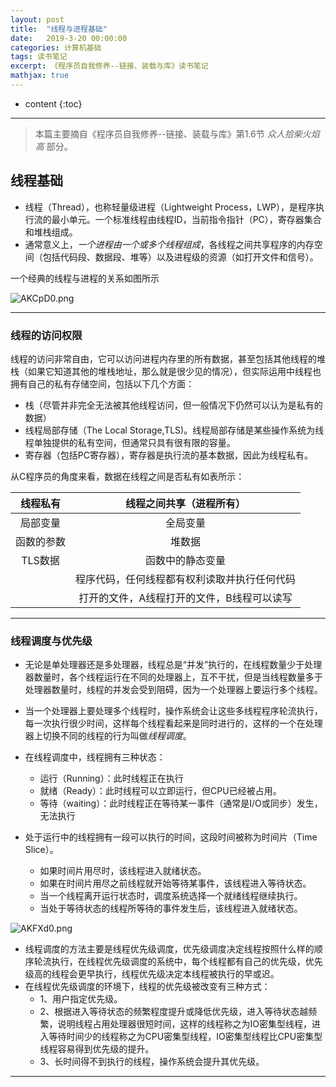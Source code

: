 ```yaml
---
layout: post
title:  "线程与进程基础"
date:   2019-3-20 00:00:00
categories: 计算机基础
tags: 读书笔记
excerpt: 《程序员自我修养--链接、装载与库》读书笔记
mathjax: true
---
```

* content
{:toc}
---


> 本篇主要摘自《程序员自我修养--链接、装载与库》第1.6节 *众人拾柴火焰高* 部分。


## 线程基础


- 线程（Thread），也称轻量级进程（Lightweight Process，LWP），是程序执行流的最小单元。一个标准线程由线程ID，当前指令指针（PC），寄存器集合和堆栈组成。<br/>
- 通常意义上，*一个进程由一个或多个线程组成*，各线程之间共享程序的内存空间（包括代码段、数据段、堆等）以及进程级的资源（如打开文件和信号）。<br/>

一个经典的线程与进程的关系如图所示

![AKCpD0.png](https://s2.ax1x.com/2019/03/20/AKCpD0.png)

---

### 线程的访问权限

线程的访问非常自由，它可以访问进程内存里的所有数据，甚至包括其他线程的堆栈（如果它知道其他的堆栈地址，那么就是很少见的情况），但实际运用中线程也拥有自己的私有存储空间，包括以下几个方面：<br/>

- 栈（尽管并非完全无法被其他线程访问，但一般情况下仍然可以认为是私有的数据）<br/>
- 线程局部存储（The Local Storage,TLS)。线程局部存储是某些操作系统为线程单独提供的私有空间，但通常只具有很有限的容量。<br/>
- 寄存器（包括PC寄存器），寄存器是执行流的基本数据，因此为线程私有。<br/>

从C程序员的角度来看，数据在线程之间是否私有如表所示：<br/>

|线程私有  |线程之间共享（进程所有）                     |
|:----:    |:-------:                                    |
|局部变量  |全局变量                                     |
|函数的参数|堆数据                                       |
|TLS数据   |函数中的静态变量                             |
|          |程序代码，任何线程都有权利读取并执行任何代码 |
|          |打开的文件，A线程打开的文件，B线程可以读写   |
	
	
	




---

### 线程调度与优先级

- 无论是单处理器还是多处理器，线程总是“并发”执行的，在线程数量少于处理器数量时，各个线程运行在不同的处理器上，互不干扰，但是当线程数量多于处理器数量时，线程的并发会受到阻碍，因为一个处理器上要运行多个线程。

- 当一个处理器上要处理多个线程时，操作系统会让这些多线程程序轮流执行，每一次执行很少时间，这样每个线程看起来是同时进行的，这样的一个在处理器上切换不同的线程的行为叫做*线程调度*。

- 在线程调度中，线程拥有三种状态：<br/>
    - 运行（Running）：此时线程正在执行<br/>
    - 就绪（Ready）：此时线程可以立即运行，但CPU已经被占用。<br/>
    - 等待（waiting）：此时线程正在等待某一事件（通常是I/O或同步）发生，无法执行<br/>


- 处于运行中的线程拥有一段可以执行的时间，这段时间被称为时间片（Time Slice）。<br/>
    - 如果时间片用尽时，该线程进入就绪状态。<br/>
    - 如果在时间片用尽之前线程就开始等待某事件，该线程进入等待状态。<br/>
    - 当一个线程离开运行状态时，调度系统选择一个就绪线程继续执行。<br/>
    - 当处于等待状态的线程所等待的事件发生后，该线程进入就绪状态。<br/>


![AKFXd0.png](https://s2.ax1x.com/2019/03/20/AKFXd0.png)


- 线程调度的方法主要是线程优先级调度，优先级调度决定线程按照什么样的顺序轮流执行，在线程优先级调度的系统中，每个线程都有自己的优先级，优先级高的线程会更早执行，线程优先级决定本线程被执行的早或迟。<br/>
- 在线程优先级调度的环境下，线程的优先级被改变有三种方式：<br/>
    - 1、用户指定优先级。<br/>
    - 2、根据进入等待状态的频繁程度提升或降低优先级，进入等待状态越频繁，说明线程占用处理器很短时间，这样的线程称之为IO密集型线程，进入等待时间少的线程称之为CPU密集型线程，IO密集型线程比CPU密集型线程容易得到优先级的提升。<br/>
    - 3、长时间得不到执行的线程，操作系统会提升其优先级。<br/>



---
